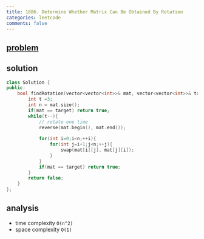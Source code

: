 ```yaml
---
title: 1886. Determine Whether Matrix Can Be Obtained By Rotation
categories: leetcode
comments: false
---
```



## [problem](https://leetcode.com/problems/determine-whether-matrix-can-be-obtained-by-rotation/)


## solution
```c++
class Solution {
public:
    bool findRotation(vector<vector<int>>& mat, vector<vector<int>>& target) {
        int t =3;
        int n = mat.size();
        if(mat == target) return true;
        while(t--){
            // rotate one time
            reverse(mat.begin(), mat.end());
            
            for(int i=0;i<n;++i){
                for(int j=i+1;j<n;++j){
                    swap(mat[i][j], mat[j][i]);
                }
            }
            if(mat == target) return true;
        }
        return false;
    }
};
```


## analysis
- time complexity `O(n^2)`
- space complexity `O(1)`

